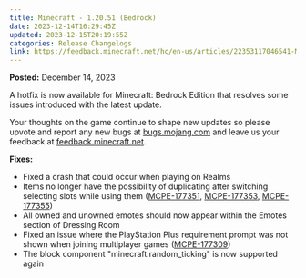 ```yaml
---
title: Minecraft - 1.20.51 (Bedrock)
date: 2023-12-14T16:29:45Z
updated: 2023-12-15T20:19:55Z
categories: Release Changelogs
link: https://feedback.minecraft.net/hc/en-us/articles/22353117046541-Minecraft-1-20-51-Bedrock
---
```


**Posted:** December 14, 2023

A hotfix is now available for Minecraft: Bedrock Edition that resolves some issues introduced with the latest update.

Your thoughts on the game continue to shape new updates so please upvote and report any new bugs at [bugs.mojang.com](https://bugs.mojang.com/) and leave us your feedback at [feedback.minecraft.net](https://feedback.minecraft.net/).  
  

**Fixes:**

- Fixed a crash that could occur when playing on Realms
- Items no longer have the possibility of duplicating after switching selecting slots while using them ([MCPE-177351](https://bugs.mojang.com/browse/MCPE-177351), [MCPE-177353](https://bugs.mojang.com/browse/MCPE-177353), [MCPE-177355](https://bugs.mojang.com/browse/MCPE-177355))
- All owned and unowned emotes should now appear within the Emotes section of Dressing Room
- Fixed an issue where the PlayStation Plus requirement prompt was not shown when joining multiplayer games ([MCPE-177309](https://bugs.mojang.com/browse/MCPE-177309))
- The block component "minecraft:random_ticking" is now supported again
